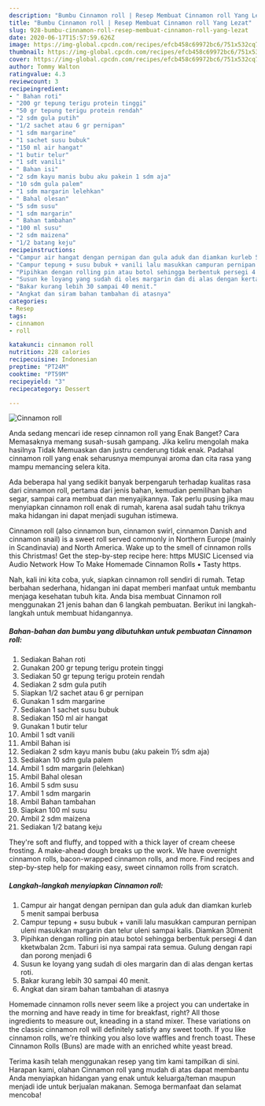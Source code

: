 ```yaml
---
description: "Bumbu Cinnamon roll | Resep Membuat Cinnamon roll Yang Lezat"
title: "Bumbu Cinnamon roll | Resep Membuat Cinnamon roll Yang Lezat"
slug: 928-bumbu-cinnamon-roll-resep-membuat-cinnamon-roll-yang-lezat
date: 2020-06-17T15:57:59.626Z
image: https://img-global.cpcdn.com/recipes/efcb458c69972bc6/751x532cq70/cinnamon-roll-foto-resep-utama.jpg
thumbnail: https://img-global.cpcdn.com/recipes/efcb458c69972bc6/751x532cq70/cinnamon-roll-foto-resep-utama.jpg
cover: https://img-global.cpcdn.com/recipes/efcb458c69972bc6/751x532cq70/cinnamon-roll-foto-resep-utama.jpg
author: Tommy Walton
ratingvalue: 4.3
reviewcount: 3
recipeingredient:
- " Bahan roti"
- "200 gr tepung terigu protein tinggi"
- "50 gr tepung terigu protein rendah"
- "2 sdm gula putih"
- "1/2 sachet atau 6 gr pernipan"
- "1 sdm margarine"
- "1 sachet susu bubuk"
- "150 ml air hangat"
- "1 butir telur"
- "1 sdt vanili"
- " Bahan isi"
- "2 sdm kayu manis bubu aku pakein 1 sdm aja"
- "10 sdm gula palem"
- "1 sdm margarin lelehkan"
- " Bahal olesan"
- "5 sdm susu"
- "1 sdm margarin"
- " Bahan tambahan"
- "100 ml susu"
- "2 sdm maizena"
- "1/2 batang keju"
recipeinstructions:
- "Campur air hangat dengan pernipan dan gula aduk dan diamkan kurleb 5 menit sampai berbusa"
- "Campur tepung + susu bubuk + vanili lalu masukkan campuran pernipan uleni masukkan margarin dan telur uleni sampai kalis. Diamkan 30menit"
- "Pipihkan dengan rolling pin atau botol sehingga berbentuk persegi 4 dan kketwbalan 2cm. Taburi isi nya sampai rata semua. Gulung dengan rapi dan porong menjadi 6"
- "Susun ke loyang yang sudah di oles margarin dan di alas dengan kertas roti."
- "Bakar kurang lebih 30 sampai 40 menit."
- "Angkat dan siram bahan tambahan di atasnya"
categories:
- Resep
tags:
- cinnamon
- roll

katakunci: cinnamon roll 
nutrition: 228 calories
recipecuisine: Indonesian
preptime: "PT24M"
cooktime: "PT59M"
recipeyield: "3"
recipecategory: Dessert

---
```



![Cinnamon roll](https://img-global.cpcdn.com/recipes/efcb458c69972bc6/751x532cq70/cinnamon-roll-foto-resep-utama.jpg)

Anda sedang mencari ide resep cinnamon roll yang Enak Banget? Cara Memasaknya memang susah-susah gampang. Jika keliru mengolah maka hasilnya Tidak Memuaskan dan justru cenderung tidak enak. Padahal cinnamon roll yang enak seharusnya mempunyai aroma dan cita rasa yang mampu memancing selera kita.

Ada beberapa hal yang sedikit banyak berpengaruh terhadap kualitas rasa dari cinnamon roll, pertama dari jenis bahan, kemudian pemilihan bahan segar, sampai cara membuat dan menyajikannya. Tak perlu pusing jika mau menyiapkan cinnamon roll enak di rumah, karena asal sudah tahu triknya maka hidangan ini dapat menjadi suguhan istimewa.

Cinnamon roll (also cinnamon bun, cinnamon swirl, cinnamon Danish and cinnamon snail) is a sweet roll served commonly in Northern Europe (mainly in Scandinavia) and North America. Wake up to the smell of cinnamon rolls this Christmas! Get the step-by-step recipe here: https MUSIC Licensed via Audio Network How To Make Homemade Cinnamon Rolls • Tasty https.


Nah, kali ini kita coba, yuk, siapkan cinnamon roll sendiri di rumah. Tetap berbahan sederhana, hidangan ini dapat memberi manfaat untuk membantu menjaga kesehatan tubuh kita. Anda bisa membuat Cinnamon roll menggunakan 21 jenis bahan dan 6 langkah pembuatan. Berikut ini langkah-langkah untuk membuat hidangannya.

<!--inarticleads1-->

##### Bahan-bahan dan bumbu yang dibutuhkan untuk pembuatan Cinnamon roll:

1. Sediakan  Bahan roti
1. Gunakan 200 gr tepung terigu protein tinggi
1. Sediakan 50 gr tepung terigu protein rendah
1. Sediakan 2 sdm gula putih
1. Siapkan 1/2 sachet atau 6 gr pernipan
1. Gunakan 1 sdm margarine
1. Sediakan 1 sachet susu bubuk
1. Sediakan 150 ml air hangat
1. Gunakan 1 butir telur
1. Ambil 1 sdt vanili
1. Ambil  Bahan isi
1. Sediakan 2 sdm kayu manis bubu (aku pakein 1½ sdm aja)
1. Sediakan 10 sdm gula palem
1. Ambil 1 sdm margarin (lelehkan)
1. Ambil  Bahal olesan
1. Ambil 5 sdm susu
1. Ambil 1 sdm margarin
1. Ambil  Bahan tambahan
1. Siapkan 100 ml susu
1. Ambil 2 sdm maizena
1. Sediakan 1/2 batang keju


They&#39;re soft and fluffy, and topped with a thick layer of cream cheese frosting. A make-ahead dough breaks up the work. We have overnight cinnamon rolls, bacon-wrapped cinnamon rolls, and more. Find recipes and step-by-step help for making easy, sweet cinnamon rolls from scratch. 

<!--inarticleads2-->

##### Langkah-langkah menyiapkan Cinnamon roll:

1. Campur air hangat dengan pernipan dan gula aduk dan diamkan kurleb 5 menit sampai berbusa
1. Campur tepung + susu bubuk + vanili lalu masukkan campuran pernipan uleni masukkan margarin dan telur uleni sampai kalis. Diamkan 30menit
1. Pipihkan dengan rolling pin atau botol sehingga berbentuk persegi 4 dan kketwbalan 2cm. Taburi isi nya sampai rata semua. Gulung dengan rapi dan porong menjadi 6
1. Susun ke loyang yang sudah di oles margarin dan di alas dengan kertas roti.
1. Bakar kurang lebih 30 sampai 40 menit.
1. Angkat dan siram bahan tambahan di atasnya


Homemade cinnamon rolls never seem like a project you can undertake in the morning and have ready in time for breakfast, right? All those ingredients to measure out, kneading in a stand mixer. These variations on the classic cinnamon roll will definitely satisfy any sweet tooth. If you like cinnamon rolls, we&#39;re thinking you also love waffles and french toast. These Cinnamon Rolls (Buns) are made with an enriched white yeast bread. 

Terima kasih telah menggunakan resep yang tim kami tampilkan di sini. Harapan kami, olahan Cinnamon roll yang mudah di atas dapat membantu Anda menyiapkan hidangan yang enak untuk keluarga/teman maupun menjadi ide untuk berjualan makanan. Semoga bermanfaat dan selamat mencoba!
